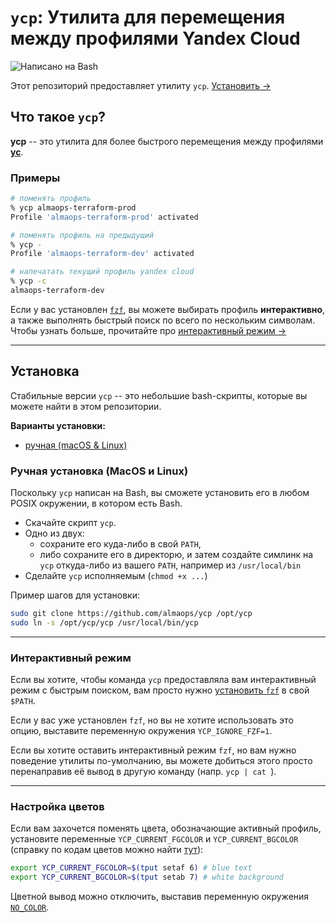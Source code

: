# `ycp`: Утилита для перемещения между профилями Yandex Cloud

![Написано на Bash](https://img.shields.io/badge/written%20in-bash-ff69b4.svg)

Этот репозиторий предоставляет утилиту `ycp`. [Установить &rarr;](#установка)

## Что такое `ycp`?

**ycp** -- это утилита для более быстрого перемещения между профилями [**yc**](https://cloud.yandex.ru/docs/cli/quickstart).<br/>

### Примеры

```sh
# поменять профиль
% ycp almaops-terraform-prod
Profile 'almaops-terraform-prod' activated

# поменять профиль на предыдущий
% ycp -
Profile 'almaops-terraform-dev' activated

# напечатать текущий профиль yandex cloud
% ycp -c
almaops-terraform-dev
```

Если у вас установлен [`fzf`](https://github.com/junegunn/fzf), вы можете выбирать 
профиль **интерактивно**, а также выполнять быстрый поиск по всего по нескольким символам.
Чтобы узнать больше, прочитайте про [интерактивный режим &rarr;](#интерактивный-режим)

-----

## Установка

Стабильные версии `ycp` -- это небольшие bash-скрипты, которые вы можете найти в этом
репозитории.

**Варианты установки:**

- [ручная (macOS & Linux)](#ручная-установка-macos-и-linux)

### Ручная установка (MacOS и Linux)

Поскольку `ycp` написан на Bash, вы сможете установить его в любом POSIX окружении,
в котором есть Bash.

- Скачайте скрипт `ycp`.
- Одно из двух:
  - сохраните его куда-либо в свой `PATH`,
  - либо сохраните его в директорю, и затем создайте симлинк на `ycp` откуда-либо
    из вашего `PATH`, например из `/usr/local/bin`
- Сделайте `ycp` исполняемым (`chmod +x ...`)

Пример шагов для установки:

``` bash
sudo git clone https://github.com/almaops/ycp /opt/ycp
sudo ln -s /opt/ycp/ycp /usr/local/bin/ycp
```

-----

### Интерактивный режим

Если вы хотите, чтобы команда `ycp` предоставляла вам интерактивный режим с быстрым поиском,
вам просто нужно [установить `fzf`](https://github.com/junegunn/fzf) в свой `$PATH`.

Если у вас уже установлен `fzf`, но вы не хотите использовать это опцию, выставите переменную
окружения `YCP_IGNORE_FZF=1`.

Если вы хотите оставить интерактивный режим `fzf`, но вам нужно поведение утилиты по-умолчанию,
вы можете добиться этого просто перенаправив её вывод в другую команду (напр. `ycp | cat `).

-----

### Настройка цветов

Если вам захочется поменять цвета, обозначающие активный профиль,
установите переменные `YCP_CURRENT_FGCOLOR` и
`YCP_CURRENT_BGCOLOR` (справку по кодам цветов можно найти
[тут](https://linux.101hacks.com/ps1-examples/prompt-color-using-tput/)):

```sh
export YCP_CURRENT_FGCOLOR=$(tput setaf 6) # blue text
export YCP_CURRENT_BGCOLOR=$(tput setab 7) # white background
```

Цветной вывод можно отключить, выставив переменную окружения [`NO_COLOR`](https://no-color.org/).
